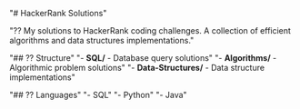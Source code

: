 "# HackerRank Solutions" 
 
"?? My solutions to HackerRank coding challenges. A collection of efficient algorithms and data structures implementations." 
 
"## ?? Structure" 
"- **SQL/** - Database query solutions" 
"- **Algorithms/** - Algorithmic problem solutions" 
"- **Data-Structures/** - Data structure implementations" 
 
"## ?? Languages" 
"- SQL" 
"- Python" 
"- Java" 
